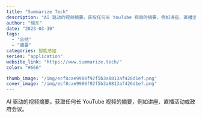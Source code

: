 ```yaml
---
title: "Summarize Tech"
description: "AI 驱动的视频摘要。获取任何长 YouTube 视频的摘要，例如讲座、直播活动或政府会议。"
author: "瑞东"
date: "2023-03-30"
tags:
  - "总结"
  - "摘要"
categories: 智能总结
series: "application"
website_link: "https://www.summarize.tech/"
color: "#666"

thumb_image: "/img/ecf8cae9986f92f5b3a8813af426d1ef.png"
cover_image: "/img/ecf8cae9986f92f5b3a8813af426d1ef.png"
---
```


AI 驱动的视频摘要。获取任何长 YouTube 视频的摘要，例如讲座、直播活动或政府会议。
